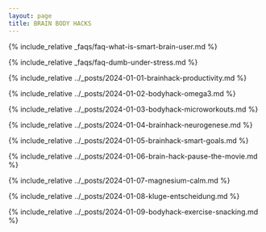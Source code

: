 ```yaml
---
layout: page
title: BRAIN BODY HACKS
---
```


{% include_relative _faqs/faq-what-is-smart-brain-user.md %}

{% include_relative _faqs/faq-dumb-under-stress.md %}

{% include_relative ../_posts/2024-01-01-brainhack-productivity.md %}

{% include_relative ../_posts/2024-01-02-bodyhack-omega3.md %}

{% include_relative ../_posts/2024-01-03-bodyhack-microworkouts.md %}

{% include_relative ../_posts/2024-01-04-brainhack-neurogenese.md %}

{% include_relative ../_posts/2024-01-05-brainhack-smart-goals.md %}

{% include_relative ../_posts/2024-01-06-brain-hack-pause-the-movie.md %}

{% include_relative ../_posts/2024-01-07-magnesium-calm.md %}

{% include_relative ../_posts/2024-01-08-kluge-entscheidung.md %}

{% include_relative ../_posts/2024-01-09-bodyhack-exercise-snacking.md %}
